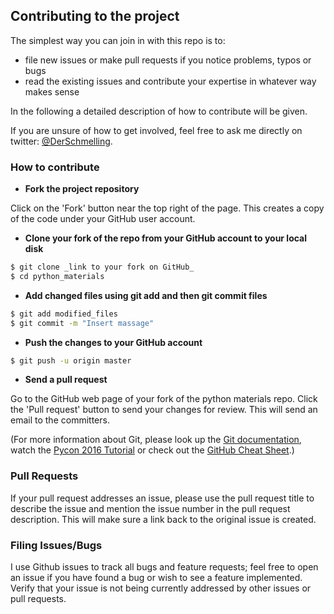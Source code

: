 ## Contributing to the project

The simplest way you can join in with this repo is to:

- file new issues or make pull requests if you notice problems, typos or bugs
- read the existing issues and contribute your expertise in whatever way makes sense

In the following a detailed description of how to contribute will be given.

If you are unsure of how to get involved, feel free to ask me directly on twitter: 
[@DerSchmelling](https://twitter.com/derschmelling).

### How to contribute


* __Fork the project repository__

Click on the 'Fork' button near the top right of the page. This creates a copy of the code under your GitHub user account.

* __Clone your fork of the repo from your GitHub account to your local disk__

```bash
$ git clone _link to your fork on GitHub_
$ cd python_materials
```
* __Add changed files using git add and then git commit files__

```bash
$ git add modified_files
$ git commit -m "Insert massage"
```
* __Push the changes to your GitHub account__

```bash
$ git push -u origin master
```
* __Send a pull request__

Go to the GitHub web page of your fork of the python materials repo.
Click the 'Pull request' button to send your changes for review.
This will send an email to the committers.

(For more information about Git, please look up the [Git documentation](https://git-scm.com/documentation),
watch the [Pycon 2016 Tutorial](https://www.youtube.com/watch?v=RrdECLvHW6g) or check out the
[GitHub Cheat Sheet](https://services.github.com/kit/downloads/github-git-cheat-sheet.pdf).)

### Pull Requests

If your pull request addresses an issue, please use the pull request title to describe the issue and 
mention the issue number in the pull request description. 
This will make sure a link back to the original issue is created.

### Filing Issues/Bugs

I use Github issues to track all bugs and feature requests; feel free to open an issue if you have 
found a bug or wish to see a feature implemented. Verify that your issue is not being currently 
addressed by other issues or pull requests.
